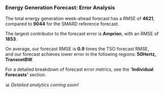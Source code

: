  
### Energy Generation Forecast: Error Analysis

The total energy generation week-ahead forecast has a RMSE of **4621**, compared to **9044** for the SMARD reference forecast.  

The largest contributor to the forecast error is **Amprion**, with an RMSE of **1853**.  

On average, our forecast RMSE is **0.9** times the TSO forecast RMSE,   
and our forecast achieves lower error in the following regions:  **50Hertz, TransnetBW**.  

For a detailed breakdown of forecast error metrics, see the **'Individual Forecasts'** section.

📊 *Detailed analytics coming soon!*
